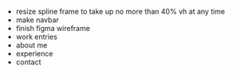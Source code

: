 - resize spline frame to take up no more than 40% vh at any time
- make navbar
- finish figma wireframe
- work entries
- about me
- experience
- contact
